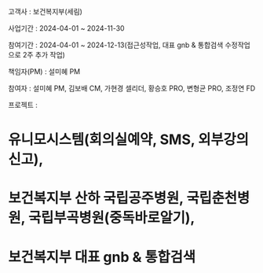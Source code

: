 고객사 : 보건복지부(세림)

사업기간 : 2024-04-01 ~ 2024-11-30

참여기간 : 2024-04-01 ~ 2024-12-13(접근성작업, 대표 gnb & 통합검색 수정작업으로 2주 추가 작업)

책임자(PM) : 설미혜 PM

참여자 : 설미혜 PM, 김보배 CM, 가현경 셀리더, 황승호 PRO, 변형균 PRO, 조정연 FD

프로젝트 : 
# 유니모시스템(회의실예약, SMS, 외부강의신고), 
# 보건복지부 산하 국립공주병원, 국립춘천병원, 국립부곡병원(중독바로알기), 
# 보건복지부 대표 gnb & 통합검색
